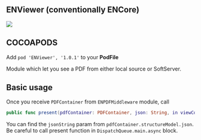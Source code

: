 ## ENViewer (conventionally ENCore)

![](https://badgen.net/badge/stable/1.0.1/blue)

## COCOAPODS

Add `pod 'ENViewer', '1.0.1'` to your **PodFile**

Module which let you see a PDF from either local source or SoftServer.

## Basic usage

Once you receive `PDFContainer` from `ENPDFMiddleware` module, call

```swift
public func present(pdfContainer: PDFContainer, json: String, in viewController: UIViewController)
```

You can find the `jsonString` param from `pdfContainer.structureModel.json`.
Be careful to call present function in `DispatchQueue.main.async` block.
